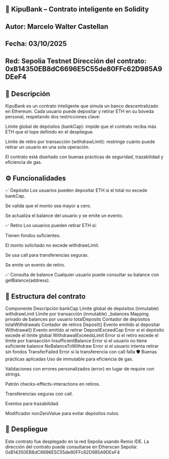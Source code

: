 ## 🏦 KipuBank – Contrato inteligente en Solidity
## Autor: Marcelo Walter Castellan 
## Fecha: 03/10/2025 
## Red: Sepolia Testnet Dirección del contrato: 0xB14350EB8dC6696E5C55de80FFc62D985A9DEeF4

## 📌 Descripción
KipuBank es un contrato inteligente que simula un banco descentralizado en Ethereum. Cada usuario puede depositar y retirar ETH en su bóveda personal, respetando dos restricciones clave:

Límite global de depósitos (bankCap): impide que el contrato reciba más ETH que el tope definido en el despliegue.

Límite de retiro por transacción (withdrawLimit): restringe cuánto puede retirar un usuario en una sola operación.

El contrato está diseñado con buenas prácticas de seguridad, trazabilidad y eficiencia de gas.

## ⚙️ Funcionalidades
✅ Depósito
Los usuarios pueden depositar ETH si el total no excede bankCap.

Se valida que el monto sea mayor a cero.

Se actualiza el balance del usuario y se emite un evento.

✅ Retiro
Los usuarios pueden retirar ETH si:

Tienen fondos suficientes.

El monto solicitado no excede withdrawLimit.

Se usa call para transferencias seguras.

Se emite un evento de retiro.

✅ Consulta de balance
Cualquier usuario puede consultar su balance con getBalance(address).

## 🧱 Estructura del contrato
Componente	Descripción
bankCap	Límite global de depósitos (inmutable)
withdrawLimit	Límite por transacción (inmutable)
_balances	Mapping privado de balances por usuario
totalDeposits	Contador de depósitos
totalWithdrawals	Contador de retiros
Deposit()	Evento emitido al depositar
Withdrawal()	Evento emitido al retirar
DepositExceedCap	Error si el depósito excede el límite global
WithdrawalExceedsLimit	Error si el retiro excede el límite por transacción
InsufficientBalance	Error si el usuario no tiene suficiente balance
NoBalanceToWithdraw	Error si el usuario intenta retirar sin fondos
TransferFailed	Error si la transferencia con call falla
🛡️ Buenas prácticas aplicadas
Uso de immutable para eficiencia de gas.

Validaciones con errores personalizados (error) en lugar de require con strings.

Patrón checks-effects-interactions en retiros.

Transferencias seguras con call.

Eventos para trazabilidad.

Modificador nonZeroValue para evitar depósitos nulos.

## 🚀 Despliegue
Este contrato fue desplegado en la red Sepolia usando Remix IDE. 
La dirección del contrato puede consultarse en Etherscan Sepolia: 0xB14350EB8dC6696E5C55de80FFc62D985A9DEeF4


